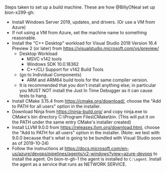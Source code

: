 Steps taken to set up a build machine. These are how @BillyONeal set up bion-x299-gh:

* Install Windows Server 2019, updates, and drivers. (Or use a VM from Azure)
* If not using a VM from Azure, set the machine name to something reasonable.
* Install the "C++ Desktop" workload for Visual Studio 2019 Version 16.4 Preview 2 (or later) from https://visualstudio.microsoft.com/vs/preview/
    * Desktop Workload
        * MSVC v142 tools
        * Windows SDK 10.0.18362
        * C++/CLI Support for v142 Build Tools
    * (go to Individual Components)
        * ARM and ARM64 build tools for the same compiler version.
    * It is recommended that you don't install anything else; in particular you MUST NOT install the Just In Time Debugger as it can cause tests to hang.
* Install CMake 3.15.4 from https://cmake.org/download/, choose the "Add to PATH for all users" option in the installer.
* Download Ninja from https://ninja-build.org/ and copy ninja.exe to CMake's bin directory C:\Program Files\CMake\bin. (This will put it on the PATH under the same entry CMake's installer created)
* Install LLVM 9.0.0 from https://releases.llvm.org/download.html, choose the "Add to PATH for all users" option in the installer. (Note: we test with 9.0.0 because that's what is going to be bundled with Visual Studio soon as of 2019-10-24)
* Follow the instructions at https://docs.microsoft.com/en-us/azure/devops/pipelines/agents/v2-windows?view=azure-devops to install the agent. On bion-tr-gh-1 the agent is installed to `C:\agent`. Install the agent as a service that runs as NETWORK SERVICE.
